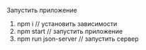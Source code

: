 Запустить приложение

1. npm i // установить зависимости
2. npm start // запустить приложение
3. npm run json-server // запустить сервер
